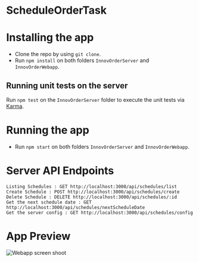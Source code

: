 # ScheduleOrderTask

# Installing the app

* Clone the repo by using ```git clone```.
* Run ```npm install``` on both folders `InnovOrderServer` and `InnovOrderWebapp`.

## Running unit tests on the server

Run `npm test` on the `InnovOrderServer` folder to execute the unit tests via [Karma](https://karma-runner.github.io).

# Running the app

* Run ```npm start``` on both folders `InnovOrderServer` and `InnovOrderWebapp`.

# Server API Endpoints

```
Listing Schedules : GET http://localhost:3000/api/schedules/list
Create Schedule : POST http://localhost:3000/api/schedules/create
Delete Schedule : DELETE http://localhost:3000/api/schedules/:id
Get the next schedule date : GET http://localhost:3000/api/schedules/nextScheduleDate
Get the server config : GET http://localhost:3000/api/schedules/config
```
# App Preview
![Webapp screen shoot](http://oi67.tinypic.com/mmzr7q.jpg)
